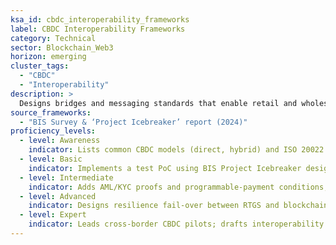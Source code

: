 ```yaml
---
ksa_id: cbdc_interoperability_frameworks
label: CBDC Interoperability Frameworks
category: Technical
sector: Blockchain_Web3
horizon: emerging
cluster_tags:
  - "CBDC"
  - "Interoperability"
description: >
  Designs bridges and messaging standards that enable retail and wholesale central-bank digital currencies (CBDCs) to transact with public or permissioned chains while preserving monetary-policy controls.
source_frameworks:
  - "BIS Survey & ‘Project Icebreaker’ report (2024)"
proficiency_levels:
  - level: Awareness
    indicator: Lists common CBDC models (direct, hybrid) and ISO 20022 messaging basics.
  - level: Basic
    indicator: Implements a test PoC using BIS Project Icebreaker design (hub-and-spoke).
  - level: Intermediate
    indicator: Adds AML/KYC proofs and programmable-payment conditions; assesses latency and FX fees.
  - level: Advanced
    indicator: Designs resilience fail-over between RTGS and blockchain rails; ensures compliance with data-residency rules.
  - level: Expert
    indicator: Leads cross-border CBDC pilots; drafts interoperability standards for ITU-T DLT FG or BIS Innovation Hub.
---
```

